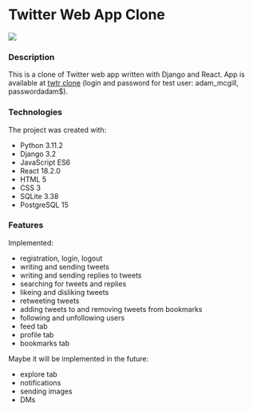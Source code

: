 # Twitter Web App Clone
[![](https://skills.thijs.gg/icons?i=py,django,js,react,html,css,bootstrap,sqlite,postgres)](https://skills.thijs.gg)

### Description
This is a clone of Twitter web app written with Django and React. App is available at [twtr clone](https://twtr-clone.fly.dev/) (login and password for test user: adam_mcgill, passwordadam$).

### Technologies
The project was created with:
- Python 3.11.2
- Django 3.2
- JavaScript ES6
- React 18.2.0
- HTML 5
- CSS 3
- SQLite 3.38
- PostgreSQL 15

### Features
Implemented:
- registration, login, logout
- writing and sending tweets
- writing and sending replies to tweets
- searching for tweets and replies
- likeing and disliking tweets
- retweeting tweets
- adding tweets to and removing tweets from bookmarks
- following and unfollowing users
- feed tab
- profile tab
- bookmarks tab

Maybe it will be implemented in the future:
- explore tab
- notifications
- sending images
- DMs
